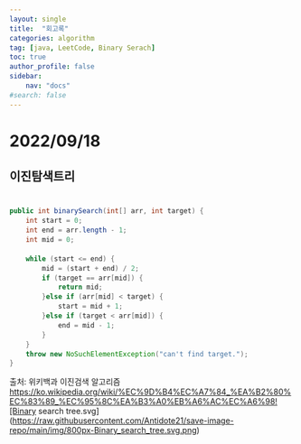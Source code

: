 ```yaml
---
layout: single
title:  "회고록"
categories: algorithm
tag: [java, LeetCode, Binary Serach]
toc: true
author_profile: false
sidebar:
    nav: "docs"
#search: false
---
```


# 2022/09/18

## 이진탐색트리

# 

```java
public int binarySearch(int[] arr, int target) {
    int start = 0;
    int end = arr.length - 1;
    int mid = 0;

    while (start <= end) {
        mid = (start + end) / 2;
        if (target == arr[mid]) {
            return mid;
        }else if (arr[mid] < target) {
            start = mid + 1;
        }else if (target < arr[mid]) {
            end = mid - 1;
        }
    }
    throw new NoSuchElementException("can't find target.");
}
```
출처: 위키백과 이진검색 알고리즘 
https://ko.wikipedia.org/wiki/%EC%9D%B4%EC%A7%84_%EA%B2%80%EC%83%89_%EC%95%8C%EA%B3%A0%EB%A6%AC%EC%A6%98![Binary search tree.svg](https://raw.githubusercontent.com/Antidote21/save-image-repo/main/img/800px-Binary_search_tree.svg.png)







